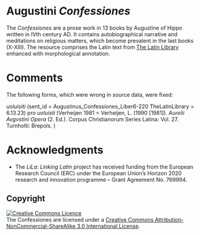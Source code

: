 
# Augustini *Confessiones*
The *Confessiones* are a prose work in 13 books by Augustine of Hippo written in IVth century AD. It contains autobiographical narrative and meditations on religious matters, which become prevalent in the last books (X-XIII). The resource comprises the Latin text from [The Latin Library](https://www.thelatinlibrary.com/)  enhanced with morphological annotation.


# Comments
The following forms, which were wrong in source data, were fixed:

*uoluisiti* (sent_id = Augustinus_Confessiones_Liber6-220 TheLatinLibrary = 6.13.23) pro *uoluisti* (Verheijen 1981 = Verheijen, L. (1990 [1981]). *Aurelii Avgvstini Opera* (2. Ed.). Corpus Christianorum Series Latina: Vol. 27. Turnholti: Brepols. )


# Acknowledgments

  * The _LiLa: Linking Latin_ project has received funding from the European Research Council (ERC) under the European Union’s Horizon 2020 research and innovation programme – Grant Agreement No. 769994.


## Copyright

<a rel="license" href="http://creativecommons.org/licenses/by-nc-sa/3.0/ "><img alt="Creative Commons Licence" style="border-width:0" src="https://i.creativecommons.org/l/by-nc-sa/3.0/88x31.png"/></a><br />The Confessiones are licensed under a <a rel="license" href="http://creativecommons.org/licenses/by-nc-sa/3.0/">Creative Commons Attribution-NonCommercial-ShareAlike 3.0 International License</a>.


